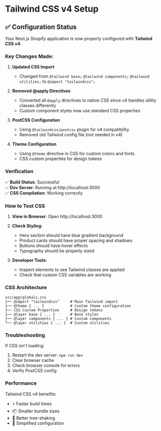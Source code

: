 # Tailwind CSS v4 Setup

## ✅ Configuration Status

Your Next.js Shopify application is now properly configured with **Tailwind CSS v4**.

### Key Changes Made:

1. **Updated CSS Import**
   - Changed from `@tailwind base;` `@tailwind components;` `@tailwind utilities;` to `@import "tailwindcss";`

2. **Removed @apply Directives**
   - Converted all `@apply` directives to native CSS since v4 handles utility classes differently
   - Custom component styles now use standard CSS properties

3. **PostCSS Configuration**
   - Using `@tailwindcss/postcss` plugin for v4 compatibility
   - Removed old Tailwind config file (not needed in v4)

4. **Theme Configuration**
   - Using `@theme` directive in CSS for custom colors and fonts
   - CSS custom properties for design tokens

### Verification

✅ **Build Status**: Successful  
✅ **Dev Server**: Running at http://localhost:3000  
✅ **CSS Compilation**: Working correctly  

### How to Test CSS

1. **View in Browser**: Open http://localhost:3000
2. **Check Styling**: 
   - Hero section should have blue gradient background
   - Product cards should have proper spacing and shadows
   - Buttons should have hover effects
   - Typography should be properly sized

3. **Developer Tools**: 
   - Inspect elements to see Tailwind classes are applied
   - Check that custom CSS variables are working

### CSS Architecture

```
src/app/globals.css
├── @import "tailwindcss"     # Main Tailwind import
├── @theme { ... }            # Custom theme configuration  
├── CSS Custom Properties     # Design tokens
├── @layer base { ... }       # Base styles
├── @layer components { ... } # Custom components
└── @layer utilities { ... }  # Custom utilities
```

### Troubleshooting

If CSS isn't loading:
1. Restart the dev server: `npm run dev`
2. Clear browser cache
3. Check browser console for errors
4. Verify PostCSS config

### Performance

Tailwind CSS v4 benefits:
- ⚡ Faster build times
- 📦 Smaller bundle sizes  
- 🎯 Better tree-shaking
- 🔧 Simplified configuration
